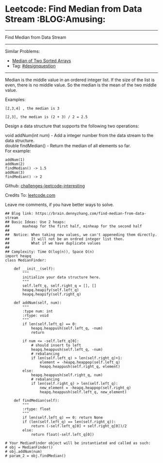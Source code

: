 # Leetcode: Find Median from Data Stream     :BLOG:Amusing:


---

Find Median from Data Stream  

---

Similar Problems:  
-   [Median of Two Sorted Arrays](https://brain.dennyzhang.com/median-of-two-sorted-arrays)
-   Tag: [#designquestion](https://brain.dennyzhang.com/tag/designquestion)

---

Median is the middle value in an ordered integer list. If the size of the list is even, there is no middle value. So the median is the mean of the two middle value.  

Examples:  

    [2,3,4] , the median is 3
    
    [2,3], the median is (2 + 3) / 2 = 2.5

Design a data structure that supports the following two operations:  

void addNum(int num) - Add a integer number from the data stream to the data structure.  
double findMedian() - Return the median of all elements so far.  
For example:  

    addNum(1)
    addNum(2)
    findMedian() -> 1.5
    addNum(3) 
    findMedian() -> 2

Github: [challenges-leetcode-interesting](https://github.com/DennyZhang/challenges-leetcode-interesting/tree/master/find-median-from-data-stream)  

Credits To: [leetcode.com](https://leetcode.com/problems/find-median-from-data-stream/description/)  

Leave me comments, if you have better ways to solve.  

    ## Blog link: https://brain.dennyzhang.com/find-median-from-data-stream
    ## Basic Ideas: Use 2 heaps: 
    ##      maxheap for the first half, minheap for the second half
    ##
    ##  Notice: When taking new values, we can't appeneding them directly.
    ##          It will not be an ordred integer list then.
    ##          What if we have duplicate values
    ##
    ## Complexity: Time O(log(n)), Space O(n)
    import heapq
    class MedianFinder:
    
        def __init__(self):
            """
            initialize your data structure here.
            """
            self.left_q, self.right_q = [], []
            heapq.heapify(self.left_q)
            heapq.heapify(self.right_q)
    
        def addNum(self, num):
            """
            :type num: int
            :rtype: void
            """
            if len(self.left_q) == 0:
                heapq.heappush(self.left_q, -num)
                return
    
            if num <= -self.left_q[0]:
                # should insert to left
                heapq.heappush(self.left_q, -num)
                # rebalancing
                if len(self.left_q) > len(self.right_q)+1:
                    element = -heapq.heappop(self.left_q)
                    heapq.heappush(self.right_q, element)
            else:
                heapq.heappush(self.right_q, num)
                # rebalancing
                if len(self.right_q) > len(self.left_q):
                    new_element = -heapq.heappop(self.right_q)
                    heapq.heappush(self.left_q, new_element)
    
        def findMedian(self):
            """
            :rtype: float
            """
            if len(self.left_q) == 0: return None
            if (len(self.left_q) == len(self.right_q)):
                return (-self.left_q[0] + self.right_q[0])/2
            else:
                return float(-self.left_q[0])
    
    # Your MedianFinder object will be instantiated and called as such:
    # obj = MedianFinder()
    # obj.addNum(num)
    # param_2 = obj.findMedian()